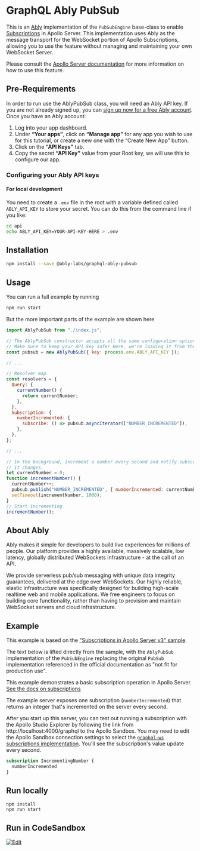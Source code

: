 # GraphQL Ably PubSub

This is an [Ably](https://ably.com) implementation of the `PubSubEngine` base-class to enable [Subscriptions](https://www.apollographql.com/docs/apollo-server/data/subscriptions) in Apollo Server. This implementation uses Ably as the message transport for the WebSocket portion of Apollo Subscriptions, allowing you to use the feature without managing and maintaining your own WebSocket Server.

Please consult the [Apollo Server documentation](https://www.apollographql.com/docs/apollo-server/data/subscriptions) for more information on how to use this feature.

## Pre-Requirements
In order to run use the AblyPubSub class, you will need an Ably API key. If you are not already signed up, you can [sign up now for a free Ably account](https://www.ably.com/signup). Once you have an Ably account:

1. Log into your app dashboard.
2. Under **“Your apps”**, click on **“Manage app”** for any app you wish to use for this tutorial, or create a new one with the “Create New App” button.
3. Click on the **“API Keys”** tab.
4. Copy the secret **“API Key”** value from your Root key, we will use this to configure our app.

### Configuring your Ably API keys

#### For local development

You need to create a `.env` file in the root with a variable defined called `ABLY_API_KEY` to store your secret.
You can do this from the command line if you like:

```bash
cd api
echo ABLY_API_KEY=YOUR-API-KEY-HERE > .env
```

## Installation

```bash
npm install --save @ably-labs/graphql-ably-pubsub
```

## Usage

You can run a full example by running

```bash
npm run start
```

But the more important parts of the example are shown here

```js
import AblyPubSub from "./index.js"; 

// The AblyPubSub constructor accepts all the same configuration options as the Ably JS SDK.
// Make sure to keep your API key safe! Here, we're loading it from the environment.
const pubsub = new AblyPubSub({ key: process.env.ABLY_API_KEY });

// ...

// Resolver map
const resolvers = {
  Query: {
    currentNumber() {
      return currentNumber;
    },
  },
  Subscription: {
    numberIncremented: {
      subscribe: () => pubsub.asyncIterator(["NUMBER_INCREMENTED"]),
    },
  },
};

// ...

// In the background, increment a number every second and notify subscribers when
// it changes.
let currentNumber = 0;
function incrementNumber() {
  currentNumber++;
  pubsub.publish("NUMBER_INCREMENTED", { numberIncremented: currentNumber });
  setTimeout(incrementNumber, 1000);
}
// Start incrementing
incrementNumber();
```

## About Ably

Ably makes it simple for developers to build live experiences for millions of people. Our platform provides a highly available, massively scalable, low latency, globally distributed WebSockets infrastructure - at the call of an API. 

We provide serverless pub/sub messaging with unique data integrity guarantees, delivered at the edge over WebSockets. Our highly reliable, elastic infrastructure was specifically designed for building high-scale realtime web and mobile applications. We free engineers to focus on building core functionality, rather than having to provision and maintain WebSocket servers and cloud infrastructure. 

## Example

This example is based on the ["Subscriptions in Apollo Server v3" sample](https://www.apollographql.com/docs/apollo-server/data/subscriptions/).

The text below is lifted directly from the sample, with the `AblyPubSub` implementation of the `PubSubEngine` replacing the original `PubSub` implementation referenced in the official documentation as "not fit for production use".

This example demonstrates a basic subscription operation in Apollo Server.
[See the docs on subscriptions](https://www.apollographql.com/docs/apollo-server/data/subscriptions/)

The example server exposes one subscription (`numberIncremented`) that returns
an integer that's incremented on the server every second.

After you start up this server, you can test out running a subscription with the
Apollo Studio Explorer by following the link from http://localhost:4000/graphql
to the Apollo Sandbox. You may need to edit the Apollo Sandbox connection
settings to select the
[`graphql-ws` subscriptions implementation](https://www.apollographql.com/docs/studio/explorer/additional-features/#subscription-support).
You'll see the subscription's value update every second.

```graphql
subscription IncrementingNumber {
  numberIncremented
}
```

## Run locally

```shell
npm install
npm run start
```

## Run in CodeSandbox

<a href="https://codesandbox.io/s/github/ably-labs/graphql-ably-pubsub?fontsize=14&hidenavigation=1&initialpath=%2Fgraphql&theme=dark">
  <img alt="Edit" src="https://codesandbox.io/static/img/play-codesandbox.svg">
</a>
